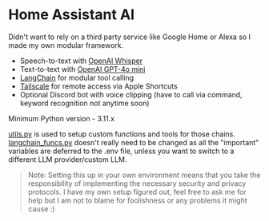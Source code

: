 # Home Assistant AI

Didn't want to rely on a third party service like Google Home or Alexa so I made my own modular framework.

- Speech-to-text with [OpenAI Whisper](https://platform.openai.com/docs/models#whisper)
- Text-to-text with [OpenAI GPT-4o mini](https://platform.openai.com/docs/models#gpt-4o-mini)
- [LangChain](https://www.langchain.com/langchain) for modular tool calling
- [Tailscale](https://tailscale.com/) for remote access via Apple Shortcuts
- Optional Discord bot with voice clipping (have to call via command, keyword recognition not anytime soon)

Minimum Python version - 3.11.x

[utils.py](utils.py) is used to setup custom functions and tools for those chains. [langchain_funcs.py](langchain_funcs.py) doesn't really need to be changed as all the "important" variables are deferred to the .env file, unless you want to switch to a different LLM provider/custom LLM.

> Note: Setting this up in your own environment means that you take the responsibility of implementing the necessary security and privacy protocols. I have my own setup figured out, feel free to ask me for help but I am not to blame for foolishness or any problems it might cause :) 